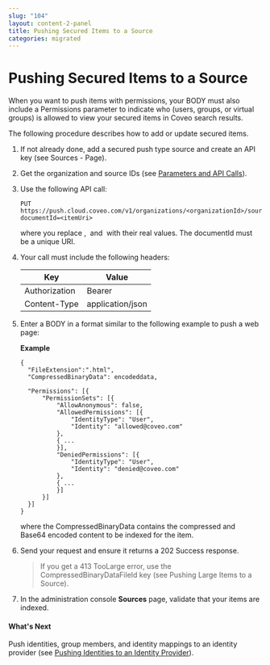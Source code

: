 ```yaml
---
slug: "104"
layout: content-2-panel
title: Pushing Secured Items to a Source
categories: migrated
---
```


# Pushing Secured Items to a Source

When you want to push items with permissions, your BODY must also include a Permissions parameter to indicate who (users, groups, or virtual groups) is allowed to view your secured items in Coveo search results.

The following procedure describes how to add or update secured items.

1.  If not already done, add a secured push type source and create an API key (see Sources - Page).
2.  Get the organization and source IDs (see [Parameters and API Calls](https://developers.coveo.com/x/QokkAg)).
3.  Use the following API call:

    ```
    PUT https://push.cloud.coveo.com/v1/organizations/<organizationId>/sources/<sourceId>/documents?documentId=<itemUri>
    ```

    where you replace ,  and  with their real values. The documentId must be a unique URI.

4.  Your call must include the following headers:

    | Key           | Value            |
    |---------------|------------------|
    | Authorization | Bearer           |
    | Content-Type  | application/json |

5.  Enter a BODY in a format similar to the following example to push a web page:

    **Example**

    ```
    {
      "FileExtension":".html", 
      "CompressedBinaryData": encodeddata,
      
      "Permissions": [{
          "PermissionSets": [{
              "AllowAnonymous": false,
              "AllowedPermissions": [{
                  "IdentityType": "User",
                  "Identity": "allowed@coveo.com"
              },
              { ...
              }],
              "DeniedPermissions": [{
                  "IdentityType": "User",
                  "Identity": "denied@coveo.com"
              },
              { ...
              }]
          }]
      }]
    }
    ```

    where the CompressedBinaryData contains the compressed and Base64 encoded content to be indexed for the item.

6.  Send your request and ensure it returns a 202 Success response.

    > If you get a 413 TooLarge error, use the CompressedBinaryDataFileId key (see Pushing Large Items to a Source).

7.  In the administration console **Sources** page, validate that your items are indexed.

#### What's Next

Push identities, group members, and identity mappings to an identity provider (see [Pushing Identities to an Identity Provider](https://developers.coveo.com/x/JoodAg)).
